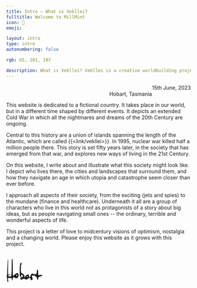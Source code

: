 ```yaml
---
title: Intro – What is Vekllei?
fulltitle: Welcome to MillMint
icon: 📔
emoji: ΄

layout: intro
type: intro
autonumbering: false

rgb: 65, 101, 107

description: What is Vekllei? Vekllei is a creative worldbuilding project that explores a fictional retrofuture with illustrations and stories.
---
```

<span class="letterhead">15th June, 2023</span>
<br>
<span class="letterhead">Hobart, Tasmania</span>
<br>

This website is dedicated to a fictional country. It takes place in our world, but in a different time shaped by different events. It depicts an extended Cold War in which all the nightmares and dreams of the 20th Century are ongoing.

Central to this history are a union of islands spanning the length of the Atlantic, which are called {{<link/vekllei>}}. In 1995, nuclear war killed half a million people there. This story is set fifty years later, in the society that has emerged from that war, and explores new ways of living in the 21st Century.

On this website, I write about and illustrate what this society might look like. I depict who lives there, the cities and landscapes that surround them, and how they navigate an age in which utopia and catastrophe seem closer than ever before.

I approach all aspects of their society, from the exciting (jets and spies) to the mundane (finance and healthcare). Underneath it all are a group of characters who live in this world not as protagonists of a story about big ideas, but as people navigating small ones -- the ordinary, terrible and wonderful aspects of life.

This project is a letter of love to midcentury visions of optimism, nostalgia and a changing world. Please enjoy this website as it grows with this project.


<div class="signature">
  <?xml version="1.0" encoding="UTF-8" standalone="no"?>
  <!DOCTYPE svg PUBLIC "-//W3C//DTD SVG 1.1//EN" "http://www.w3.org/Graphics/SVG/1.1/DTD/svg11.dtd">
  <!-- Created with Vectornator (http://vectornator.io/) -->
  <svg height="100%" stroke-miterlimit="10" style="fill-rule:nonzero;clip-rule:evenodd;stroke-linecap:round;stroke-linejoin:round;" version="1.1" viewBox="0 0 1024 1024" width="100%" xml:space="preserve" xmlns="http://www.w3.org/2000/svg" xmlns:xlink="http://www.w3.org/1999/xlink">
  <use opacity="0" transform="matrix(2.59983 0 0 2.59983 112.926 231.218)" xlink:href="#Image"/>
  <path d="M159.795 195.809C156.283 200.493 154.526 282.45 154.526 441.683C154.526 600.915 145.159 681.115 126.426 682.287C107.692 683.458 90.7166 682.287 75.4958 678.774C60.275 675.261 52.6647 671.164 52.6647 666.481C52.6647 661.797 54.421 657.699 57.9323 654.186C61.445 650.675 71.9831 646.576 89.5453 641.893C107.107 637.211 115.889 633.698 115.889 631.355C115.889 630.185 115.889 629.014 115.889 627.844C105.351 627.844 94.8143 627.844 84.2762 627.844C73.7395 627.844 63.2014 627.844 52.6647 627.844C53.2496 557.009 53.8346 486.174 54.421 415.339C55.006 344.504 55.591 273.669 56.1774 202.834C53.8346 204.591 51.4933 206.347 49.152 208.103C44.4679 211.615 39.7852 278.938 35.1025 410.07C30.4185 541.202 27.4921 613.208 26.3208 626.088C25.1494 638.966 22.2231 650.089 17.539 659.455C12.8563 668.822 12.8563 678.774 17.539 689.312C22.2231 699.849 25.1494 721.51 26.3208 754.293C27.4921 787.076 30.4185 808.736 35.1025 819.274C39.7852 829.811 45.0543 833.908 50.9083 831.567C56.7623 829.226 60.86 824.542 63.2014 817.517C65.5427 810.492 66.1291 804.638 64.9577 799.954C64.3727 797.613 63.7864 795.271 63.2014 792.93C60.86 794.1 58.5187 795.271 56.1774 796.443C53.8346 797.613 51.4933 798.784 49.152 799.954C49.152 786.49 49.152 773.025 49.152 759.561C49.152 746.096 49.152 732.632 49.152 719.167C67.2991 720.339 85.4476 721.51 103.595 722.68C139.89 725.021 159.209 734.388 161.55 750.78C163.893 767.171 163.915 786.245 168.597 787.416C170.939 788.001 176.86 781.72 179.202 782.307C179.787 771.184 180.284 756.634 180.87 745.511C182.04 723.265 189.065 709.216 201.945 703.361C214.823 697.507 225.361 699.849 233.557 710.387C241.752 720.924 254.631 727.364 272.194 729.705C289.756 732.047 303.806 729.119 314.343 720.924C324.881 712.728 333.077 701.605 338.931 687.556C344.785 673.505 347.713 658.87 347.713 643.65C347.713 628.429 344.2 616.136 337.174 606.769C330.149 597.402 323.71 591.548 317.856 589.206C312.002 586.864 302.635 588.036 289.756 592.718C276.878 597.402 258.729 610.867 235.313 633.112C211.897 655.358 197.846 665.894 193.163 664.724C188.48 663.553 185.553 585.694 184.381 431.145C183.211 276.595 179.699 197.565 173.845 194.052C167.991 190.54 163.307 191.126 159.795 195.809ZM402.155 304.696C396.301 314.062 391.032 332.21 386.35 359.139C381.665 386.067 379.324 442.853 379.324 529.494C379.324 616.136 381.665 665.309 386.35 677.018C391.032 688.726 397.473 693.41 405.668 691.068C413.863 688.726 418.547 677.604 419.717 657.699C420.302 647.747 420.889 637.796 421.474 627.844C426.743 629.6 432.012 631.355 437.28 633.112C447.818 636.624 456.598 641.893 463.624 648.919C470.649 655.943 474.162 664.139 474.162 673.505C474.162 682.872 467.136 688.141 453.087 689.312C439.036 690.482 426.158 695.751 414.448 705.118C402.74 714.485 396.301 724.436 395.13 734.974C393.96 745.511 396.301 753.707 402.155 759.561C408.009 765.415 418.547 768.342 433.768 768.342C448.988 768.342 463.039 762.488 475.918 750.78C488.796 739.072 503.432 738.486 519.823 749.024C536.215 759.561 550.264 765.415 561.972 766.586C573.682 767.757 587.731 761.317 604.122 747.268C620.514 733.218 635.735 725.021 649.784 722.68C663.835 720.339 673.201 728.534 677.885 747.268C682.567 766.001 690.764 777.709 702.472 782.392C714.18 787.076 722.961 786.49 728.815 780.635C734.67 774.781 737.597 765.415 737.597 752.537C737.597 739.657 735.255 727.949 730.571 717.411C725.888 706.874 723.547 693.995 723.547 678.774C723.547 663.553 725.888 654.186 730.571 650.675C735.255 647.162 741.109 647.747 748.135 652.43C755.159 657.114 766.282 658.87 781.503 657.699C796.723 656.529 805.504 660.04 807.847 668.237C810.188 676.433 818.968 683.458 834.189 689.312C849.41 695.166 858.777 709.216 862.289 731.462C865.802 753.707 871.071 766.586 878.095 770.099C885.12 773.611 889.803 774.781 892.146 773.611C894.487 772.44 895.659 758.976 895.659 733.218C895.659 707.459 909.123 691.653 936.052 685.799C962.981 679.945 982.299 672.92 994.007 664.724C1005.72 656.529 1010.98 649.504 1009.81 643.65C1008.64 637.796 989.323 636.624 951.858 640.137C933.124 641.893 914.391 643.65 895.659 645.406C895.072 621.99 894.487 598.572 893.902 575.156C892.731 528.324 890.975 503.151 888.633 499.638C886.292 496.126 882.193 494.369 876.339 494.369C870.485 494.369 865.802 499.052 862.289 508.419C858.777 517.786 856.435 534.178 855.264 557.594C854.094 581.01 851.166 596.231 846.484 603.256C841.799 610.28 828.921 615.549 807.847 619.062C786.772 622.575 770.965 620.233 760.428 612.037C749.89 603.841 740.524 599.744 732.328 599.744C724.132 599.744 714.765 605.598 704.229 617.306C693.691 629.014 686.665 644.235 683.154 662.968C679.641 681.702 673.787 691.653 665.59 692.825C657.395 693.995 650.371 694.58 644.515 694.58C641.589 694.58 638.661 694.58 635.735 694.58C635.735 684.043 635.735 673.505 635.735 662.968C635.735 641.893 631.051 629.6 621.686 626.088C612.319 622.575 596.512 627.844 574.267 641.893C552.021 655.943 538.556 666.481 533.873 673.505C529.189 680.53 527.433 688.141 528.604 696.336C529.189 700.435 529.776 704.533 530.361 708.631C528.604 708.631 526.848 708.631 525.092 708.631C521.579 708.631 518.653 707.459 516.311 705.118C513.969 702.776 512.212 692.825 511.042 675.261C509.871 657.699 506.945 644.821 502.261 636.624C497.578 628.429 484.113 617.306 461.867 603.256C439.622 589.206 425.572 581.596 419.717 580.425C413.863 579.254 410.937 545.886 410.937 480.32C410.937 414.753 411.522 376.702 412.693 366.164C413.278 360.895 413.863 355.627 414.448 350.358C416.791 350.943 419.132 351.528 421.474 352.114C426.158 353.284 429.084 352.699 430.256 350.358C431.426 348.017 430.841 338.65 428.499 322.258C426.158 305.867 422.645 296.5 417.961 294.159C413.278 291.816 408.009 295.329 402.155 304.696ZM305.563 626.088C307.904 627.257 309.074 632.527 309.074 641.893C309.074 651.26 306.733 659.455 302.05 666.481C297.366 673.505 292.683 677.018 287.999 677.018C285.658 677.018 283.317 677.018 280.975 677.018C280.975 671.75 280.975 666.481 280.975 661.212C280.975 650.675 284.488 641.893 291.512 634.868C298.537 627.844 303.22 624.916 305.563 626.088ZM848.24 631.355C849.996 631.355 851.753 631.355 853.509 631.355C853.509 633.698 853.509 636.039 853.509 638.381C853.509 640.722 853.509 643.065 853.509 645.406C851.166 644.235 848.825 643.065 846.484 641.893C844.142 640.722 841.799 639.552 839.458 638.381C840.043 637.211 840.629 636.039 841.214 634.868C842.386 632.527 844.727 631.355 848.24 631.355ZM597.098 669.994C598.268 669.994 599.439 669.994 600.611 669.994C600.611 673.505 600.611 677.018 600.611 680.53C600.611 687.556 599.439 692.825 597.098 696.336C594.757 699.849 590.658 701.605 584.804 701.605C578.95 701.605 574.852 699.264 572.51 694.58C570.169 689.897 573.095 684.628 581.291 678.774C589.488 672.92 594.757 669.994 597.098 669.994ZM451.33 717.411C454.257 717.997 457.184 718.582 460.111 719.167C455.428 722.095 450.744 725.021 446.061 727.949C441.377 730.875 436.695 733.803 432.012 736.729C431.426 734.974 430.841 733.218 430.256 731.462C429.084 727.949 430.841 724.436 435.523 720.924C440.207 717.411 445.476 716.241 451.33 717.411Z" fill="currentColor" fill-rule="nonzero" opacity="1" stroke="none"/>
  </g>
  </svg>
</div>

<style>
article {
  margin-left: 1rem;
  margin-right: 1rem;
}

header.info, footer {
  display: none;
}

.letterhead {
  font-size: 0.875rem; /* 14px */
  line-height: 1.25rem; /* 20px */
  float: right;
  color: var(--highlight);
}

.signature {
  width: 100px;
  height: 5rem;
}

/* flags */
.row {
  display: flex;
  margin-left: auto;
  margin-right: auto;
}
.column {
  flex: 33.33%;
  padding: 5px;
}
@media (max-width: 1250px) {
  .row {
    display: none;
  }
}
</style>
